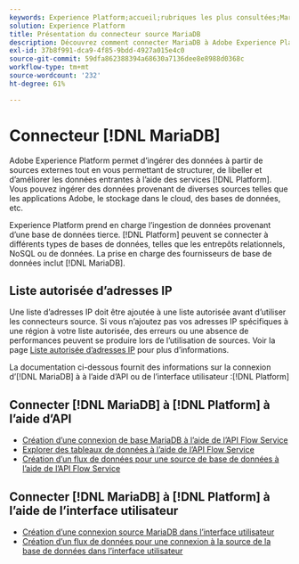 ```yaml
---
keywords: Experience Platform;accueil;rubriques les plus consultées;MariaDB;mariadb;Maria DB;maria db
solution: Experience Platform
title: Présentation du connecteur source MariaDB
description: Découvrez comment connecter MariaDB à Adobe Experience Platform à l’aide des API ou de l’interface utilisateur.
exl-id: 37b8f991-dca9-4f85-9bdd-4927a015e4c0
source-git-commit: 59dfa862388394a68630a7136dee8e8988d0368c
workflow-type: tm+mt
source-wordcount: '232'
ht-degree: 61%

---
```


# Connecteur [!DNL MariaDB]

Adobe Experience Platform permet d’ingérer des données à partir de sources externes tout en vous permettant de structurer, de libeller et d’améliorer les données entrantes à l’aide des services [!DNL Platform]. Vous pouvez ingérer des données provenant de diverses sources telles que les applications Adobe, le stockage dans le cloud, des bases de données, etc.

Experience Platform prend en charge l’ingestion de données provenant d’une base de données tierce. [!DNL Platform] peuvent se connecter à différents types de bases de données, telles que les entrepôts relationnels, NoSQL ou de données. La prise en charge des fournisseurs de base de données inclut [!DNL MariaDB].

## Liste autorisée d’adresses IP

Une liste d’adresses IP doit être ajoutée à une liste autorisée avant d’utiliser les connecteurs source. Si vous n’ajoutez pas vos adresses IP spécifiques à une région à votre liste autorisée, des erreurs ou une absence de performances peuvent se produire lors de l’utilisation de sources. Voir la page [Liste autorisée d’adresses IP](../../ip-address-allow-list.md) pour plus d’informations.

La documentation ci-dessous fournit des informations sur la connexion d’[!DNL MariaDB] à à l’aide d’API ou de l’interface utilisateur :[!DNL Platform]

## Connecter [!DNL MariaDB] à [!DNL Platform] à lʼaide dʼAPI

- [Création d’une connexion de base MariaDB à l’aide de l’API Flow Service](../../tutorials/api/create/databases/mariadb.md)
- [Explorer des tableaux de données à l’aide de l’API Flow Service](../../tutorials/api/explore/tabular.md)
- [Création d’un flux de données pour une source de base de données à l’aide de l’API Flow Service](../../tutorials/api/collect/database-nosql.md)

## Connecter [!DNL MariaDB] à [!DNL Platform] à lʼaide de l’interface utilisateur

- [Création d’une connexion source MariaDB dans l’interface utilisateur](../../tutorials/ui/create/databases/mariadb.md)
- [Création d’un flux de données pour une connexion à la source de la base de données dans l’interface utilisateur](../../tutorials/ui/dataflow/databases.md)

